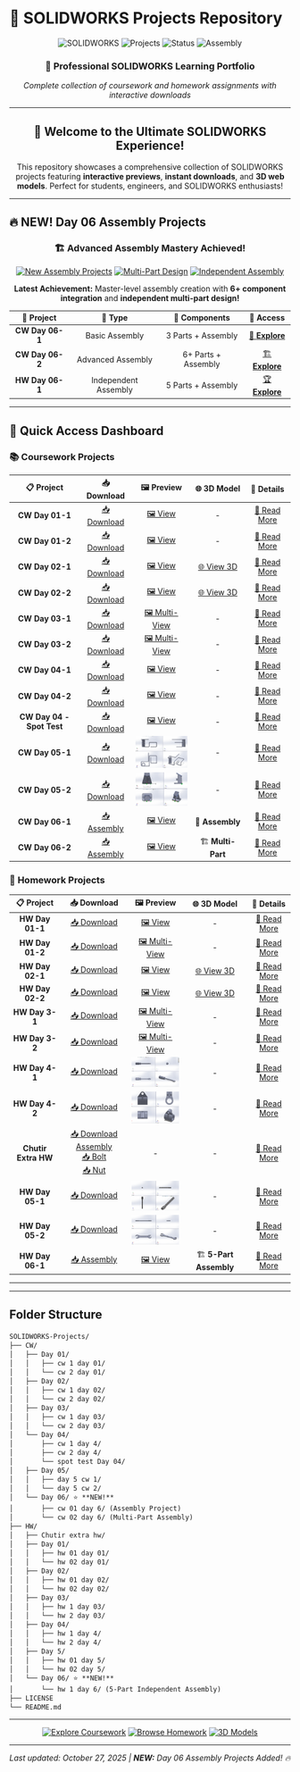 # 🎯 SOLIDWORKS Projects Repository

<div align="center">

![SOLIDWORKS](https://img.shields.io/badge/SOLIDWORKS-Projects-red?style=for-the-badge&logo=solidworks)
![Projects](https://img.shields.io/badge/Projects-16+-blue?style=for-the-badge)
![Status](https://img.shields.io/badge/Status-Active-success?style=for-the-badge)
![Assembly](https://img.shields.io/badge/Assembly-Projects-gold?style=for-the-badge)

### 🚀 **Professional SOLIDWORKS Learning Portfolio**
*Complete collection of coursework and homework assignments with interactive downloads*

---

## 🌟 **Welcome to the Ultimate SOLIDWORKS Experience!**

This repository showcases a comprehensive collection of SOLIDWORKS projects featuring **interactive previews**, **instant downloads**, and **3D web models**. Perfect for students, engineers, and SOLIDWORKS enthusiasts!

</div>

---

## 🔥 **NEW! Day 06 Assembly Projects**

<div align="center">

### 🏗️ **Advanced Assembly Mastery Achieved!**

[![New Assembly Projects](https://img.shields.io/badge/🔥_NEW-Assembly_Projects-red?style=for-the-badge&logo=solidworks)](CW/Day%2006/)
[![Multi-Part Design](https://img.shields.io/badge/🔧_Multi--Part-Design_Mastery-blue?style=for-the-badge)](CW/Day%2006/cw%2002%20day%206/)
[![Independent Assembly](https://img.shields.io/badge/🏆_Independent-Assembly_Achievement-gold?style=for-the-badge)](HW/Day%2006/hw%201%20day%206/)

**Latest Achievement:** Master-level assembly creation with **6+ component integration** and **independent multi-part design!**

| 🎯 **Project** | 📁 **Type** | 🔧 **Components** | 🚀 **Access** |
|:---:|:---:|:---:|:---:|
| **CW Day 06-1** | Basic Assembly | 3 Parts + Assembly | [🔧 **Explore**](CW/Day%2006/cw%2001%20day%206/) |
| **CW Day 06-2** | Advanced Assembly | 6+ Parts + Assembly | [🏗️ **Explore**](CW/Day%2006/cw%2002%20day%206/) |
| **HW Day 06-1** | Independent Assembly | 5 Parts + Assembly | [🏆 **Explore**](HW/Day%2006/hw%201%20day%206/) |

</div>

---

## 🚀 **Quick Access Dashboard**

### 📚 **Coursework Projects**

<div align="center">

| 📋 **Project** | 📥 **Download** | 🖼️ **Preview** | 🌐 **3D Model** | 📂 **Details** |
|:---:|:---:|:---:|:---:|:---:|
| **CW Day 01-1** | [📥 Download](CW/Day%2001/cw%201%20day%2001/cWW1.SLDPRT) | [🖼️ View](CW/Day%2001/cw%201%20day%2001/cw%201.png) | - | [📖 Read More](CW/Day%2001/cw%201%20day%2001/README.md) |
| **CW Day 01-2** | [📥 Download](CW/Day%2001/cw%202%20day%2001/cw2.SLDPRT) | [🖼️ View](CW/Day%2001/cw%202%20day%2001/cw%202.png) | - | [📖 Read More](CW/Day%2001/cw%202%20day%2001/README.md) |
| **CW Day 02-1** | [📥 Download](CW/Day%2002/cw%201%20day%2002/cw%203%20DAY%2002,%2001.SLDPRT) | [🖼️ View](CW/Day%2002/cw%201%20day%2002/cw%203%20DAY%2002,%2001.JPG) | [🌐 View 3D](CW/Day%2002/cw%201%20day%2002/cw_3_day_02,_01.glb) | [📖 Read More](CW/Day%2002/cw%201%20day%2002/README.md) |
| **CW Day 02-2** | [📥 Download](CW/Day%2002/cw%202%20day%2002/cw%20%20DAY%2002,%2002.SLDPRT) | [🖼️ View](CW/Day%2002/cw%202%20day%2002/cw%20%20DAY%2002,%2002.JPG) | [🌐 View 3D](CW/Day%2002/cw%202%20day%2002/cw%20%20DAY%2002,%2002.glb) | [📖 Read More](CW/Day%2002/cw%202%20day%2002/README.md) |
| **CW Day 03-1** | [📥 Download](CW/Day%2003/cw%201%20day%2003/cw%2001,%20day%2003.SLDPRT) | [🖼️ Multi-View](CW/Day%2003/cw%201%20day%2003/README.md) | - | [📖 Read More](CW/Day%2003/cw%201%20day%2003/README.md) |
| **CW Day 03-2** | [📥 Download](CW/Day%2003/cw%202%20day%2003/cw%2002,%20day%2003.SLDPRT) | [🖼️ Multi-View](CW/Day%2003/cw%202%20day%2003/README.md) | - | [📖 Read More](CW/Day%2003/cw%202%20day%2003/README.md) |
| **CW Day 04-1** | [📥 Download](CW/Day%2004/cw%201%20day%204/cw%2001.SLDPRT) | [🖼️ View](CW/Day%2004/cw%201%20day%204/Screenshot%202025-10-13%20032712.png) | - | [📖 Read More](CW/Day%2004/cw%201%20day%204/README.md) |
| **CW Day 04-2** | [📥 Download](CW/Day%2004/cw%202%20day%204/cw%2002.SLDPRT) | [🖼️ View](CW/Day%2004/cw%202%20day%204/Screenshot%202025-10-13%20032801.png) | - | [📖 Read More](CW/Day%2004/cw%202%20day%204/README.md) |
| **CW Day 04 - Spot Test** | [📥 Download](CW/Day%2004/spot%20test%20Day%2004/cw%20spot%20test.SLDPRT) | [🖼️ View](CW/Day%2004/spot%20test%20Day%2004/Screenshot%202025-10-13%20032734.png) | - | [📖 Read More](CW/Day%2004/spot%20test%20Day%2004/README.md) |
| **CW Day 05-1** | [📥 Download](CW/Day%2005/day%205%20cw%201/day%205%20cw%201.SLDPRT) | <img src="CW/Day%2005/day%205%20cw%201/Screenshot%202025-10-20%20122707.png" alt="CW Day 05-1 preview" width="120" /> | - | [📖 Read More](CW/Day%2005/day%205%20cw%201/README.md) |
| **CW Day 05-2** | [📥 Download](CW/Day%2005/day%205%20cw%202/day%205%20cw%202.SLDPRT) | <img src="CW/Day%2005/day%205%20cw%202/Screenshot%202025-10-20%20122757.png" alt="CW Day 05-2 preview" width="120" /> | - | [📖 Read More](CW/Day%2005/day%205%20cw%202/README.md) |
| **CW Day 06-1** | [📥 Assembly](CW/Day%2006/cw%2001%20day%206/day%206%20assembly.SLDASM) | [🖼️ View](CW/Day%2006/cw%2001%20day%206/Screenshot%202025-10-27%20135102.png) | 🔧 **Assembly** | [📖 Read More](CW/Day%2006/cw%2001%20day%206/README.md) |
| **CW Day 06-2** | [📥 Assembly](CW/Day%2006/cw%2002%20day%206/day%206%20cw%202%20%20assembly.SLDASM) | [🖼️ View](CW/Day%2006/cw%2002%20day%206/Screenshot%202025-10-27%20141129.png) | 🏗️ **Multi-Part** | [📖 Read More](CW/Day%2006/cw%2002%20day%206/README.md) |

</div>

### 📝 **Homework Projects**

<div align="center">

| 📋 **Project** | 📥 **Download** | 🖼️ **Preview** | 🌐 **3D Model** | 📂 **Details** |
|:---:|:---:|:---:|:---:|:---:|
| **HW Day 01-1** | [📥 Download](HW/Day%2001/hw%2001%20day%2001/HW%201.SLDPRT) | [🖼️ View](HW/Day%2001/hw%2001%20day%2001/hw%201.png) | - | [📖 Read More](HW/Day%2001/hw%2001%20day%2001/README.md) |
| **HW Day 01-2** | [📥 Download](HW/Day%2001/hw%2002%20day%2001/HW%202.SLDPRT) | [🖼️ Multi-View](HW/Day%2001/hw%2002%20day%2001/README.md) | - | [📖 Read More](HW/Day%2001/hw%2002%20day%2001/README.md) |
| **HW Day 02-1** | [📥 Download](HW/Day%2002/hw%2001%20day%2002/HW%203%20DAY%2002,%2001.SLDPRT) | [🖼️ View](HW/Day%2002/hw%2001%20day%2002/HW%203%20DAY%2002,%2001.JPG) | [🌐 View 3D](HW/Day%2002/hw%2001%20day%2002/hw_3_day_02,_01.glb) | [📖 Read More](HW/Day%2002/hw%2001%20day%2002/README.md) |
| **HW Day 02-2** | [📥 Download](HW/Day%2002/hw%2002%20day%2002/HW%204%20DAY%2002,%2002.SLDPRT) | [🖼️ View](HW/Day%2002/hw%2002%20day%2002/HW%204%20DAY%2002,%2002.JPG) | [🌐 View 3D](HW/Day%2002/hw%2002%20day%2002/hw_4_day_02,_02.glb) | [📖 Read More](HW/Day%2002/hw%2002%20day%2002/README.md) |
| **HW Day 3-1** | [📥 Download](HW/Day%2003/hw%201%20day%2003/hw%20day%203,%2001.SLDPRT) | [🖼️ Multi-View](HW/Day%2003/hw%201%20day%2003/README.md) | - | [📖 Read More](HW/Day%2003/hw%201%20day%2003/README.md) |
| **HW Day 3-2** | [📥 Download](HW/Day%2003/hw%202%20day%2003/hw%20day%203,%2002.SLDPRT) | [🖼️ Multi-View](HW/Day%2003/hw%202%20day%2003/README.md) | - | [📖 Read More](HW/Day%2003/hw%202%20day%2003/README.md) |
| **HW Day 4-1** | [📥 Download](HW/Day%2004/hw%201%20day%204/02.SLDPRT) | <img src="HW/Day%2004/hw%201%20day%204/Screenshot%202025-10-13%20031429.png" alt="HW Day 04-1 preview" width="120" /> | - | [📖 Read More](HW/Day%2004/hw%201%20day%204/README.md) |
| **HW Day 4-2** | [📥 Download](HW/Day%2004/hw%202%20day%204/01.SLDPRT) | <img src="HW/Day%2004/hw%202%20day%204/Screenshot%202025-10-13%20031657.png" alt="HW Day 04-2 preview" width="120" /> | - | [📖 Read More](HW/Day%2004/hw%202%20day%204/README.md) |
| **Chutir Extra HW** | [📥 Download Assembly](HW/Chutir%20extra%20hw/Assem1.SLDASM) <br> [📥 Bolt](HW/Chutir%20extra%20hw/bolt.SLDPRT) <br> [📥 Nut](HW/Chutir%20extra%20hw/nut.SLDPRT) | - | - | [📖 Read More](HW/Chutir%20extra%20hw/README.md) |
| **HW Day 05-1** | [📥 Download](HW/Day%205/hw%2001%20day%205/hw%2001%20day%205%20drill.SLDPRT) | <img src="HW/Day%205/hw%2001%20day%205/Screenshot%202025-10-19%20225850.png" alt="HW Day 05-1 preview" width="120" /> | - | [📖 Read More](HW/Day%205/hw%2001%20day%205/README.md) |
| **HW Day 05-2** | [📥 Download](HW/Day%205/hw%2002%20day%205/hw%2002%20day%205%20spanner%20main.SLDPRT) | <img src="HW/Day%205/hw%2002%20day%205/Screenshot%202025-10-20%20120639.png" alt="HW Day 05-2 preview" width="120" /> | - | [📖 Read More](HW/Day%205/hw%2002%20day%205/README.md) |
| **HW Day 06-1** | [📥 Assembly](HW/Day%2006/hw%201%20day%206/day%206%20hw%20Assem.SLDASM) | [🖼️ View](HW/Day%2006/hw%201%20day%206/Screenshot%202025-10-27%20140310.png) | 🏗️ **5-Part Assembly** | [📖 Read More](HW/Day%2006/hw%201%20day%206/README.md) |

</div>

---

---

##  Folder Structure

```
SOLIDWORKS-Projects/
├── CW/
│   ├── Day 01/
│   │   ├── cw 1 day 01/
│   │   └── cw 2 day 01/
│   ├── Day 02/
│   │   ├── cw 1 day 02/
│   │   └── cw 2 day 02/
│   ├── Day 03/
│   │   ├── cw 1 day 03/
│   │   └── cw 2 day 03/
│   └── Day 04/
│       ├── cw 1 day 4/
│       ├── cw 2 day 4/
│       └── spot test Day 04/
│   ├── Day 05/
│   │   ├── day 5 cw 1/
│   │   └── day 5 cw 2/
│   └── Day 06/ ⭐ **NEW!**
│       ├── cw 01 day 6/ (Assembly Project)
│       └── cw 02 day 6/ (Multi-Part Assembly)
├── HW/
│   ├── Chutir extra hw/
│   ├── Day 01/
│   │   ├── hw 01 day 01/
│   │   └── hw 02 day 01/
│   ├── Day 02/
│   │   ├── hw 01 day 02/
│   │   └── hw 02 day 02/
│   ├── Day 03/
│   │   ├── hw 1 day 03/
│   │   └── hw 2 day 03/
│   ├── Day 04/
│   │   ├── hw 1 day 4/
│   │   └── hw 2 day 4/
│   ├── Day 5/
│   │   ├── hw 01 day 5/
│   │   └── hw 02 day 5/
│   └── Day 06/ ⭐ **NEW!**
│       └── hw 1 day 6/ (5-Part Independent Assembly)
├── LICENSE
└── README.md
```
---

<div align="center">

[![Explore Coursework](https://img.shields.io/badge/📚_Coursework-blue?style=for-the-badge)](CW/)
[![Browse Homework](https://img.shields.io/badge/📝_Homework-green?style=for-the-badge)](HW/)
[![3D Models](https://img.shields.io/badge/🌐_3D_Models-purple?style=for-the-badge)](CW/Day%2002/cw%201%20day%2002/README.md)

</div>

---

*Last updated: October 27, 2025 | **NEW:** Day 06 Assembly Projects Added! 🔥*

